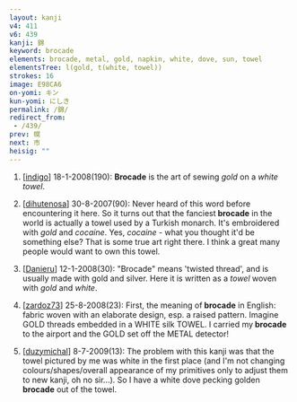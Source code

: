 ```yaml
---
layout: kanji
v4: 411
v6: 439
kanji: 錦
keyword: brocade
elements: brocade, metal, gold, napkin, white, dove, sun, towel
elementsTree: l(gold, t(white, towel))
strokes: 16
image: E98CA6
on-yomi: キン
kun-yomi: にしき
permalink: /錦/
redirect_from:
 - /439/
prev: 幌
next: 市
heisig: ""
---
```


1) [<a href="http://kanji.koohii.com/profile/indigo">indigo</a>] 18-1-2008(190): <strong>Brocade</strong> is the art of sewing <em>gold</em> on a <em>white towel</em>.

2) [<a href="http://kanji.koohii.com/profile/dihutenosa">dihutenosa</a>] 30-8-2007(90): Never heard of this word before encountering it here. So it turns out that the fanciest<strong> brocade</strong> in the world is actually a towel used by a Turkish monarch. It&#039;s embroidered with <em>gold</em> and <em>cocaine</em>. Yes, <em>cocaine</em> - what you thought it&#039;d be something else? That is some true art right there. I think a great many people would want to own this towel.

3) [<a href="http://kanji.koohii.com/profile/Danieru">Danieru</a>] 12-1-2008(30): &quot;Brocade&quot; means &#039;twisted thread&#039;, and is usually made with gold and silver. Here it is written as a <em>towel</em> woven with <em>gold</em> and <em>white</em>.

4) [<a href="http://kanji.koohii.com/profile/zardoz73">zardoz73</a>] 25-8-2008(23): First, the meaning of<strong> brocade</strong> in English: fabric woven with an elaborate design, esp. a raised pattern. Imagine GOLD threads embedded in a WHITE silk TOWEL. I carried my<strong> brocade</strong> to the airport and the GOLD set off the METAL detector!

5) [<a href="http://kanji.koohii.com/profile/duzymichal">duzymichal</a>] 8-7-2009(13): The problem with this kanji was that the towel pictured by me was white in the first place (and I&#039;m not changing colours/shapes/overall appearance of my primitives only to adjust them to new kanji, oh no sir...). So I have a white dove pecking golden<strong> brocade</strong> out of the towel.

